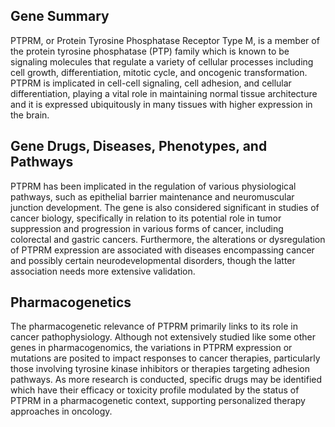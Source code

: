 ## Gene Summary
PTPRM, or Protein Tyrosine Phosphatase Receptor Type M, is a member of the protein tyrosine phosphatase (PTP) family which is known to be signaling molecules that regulate a variety of cellular processes including cell growth, differentiation, mitotic cycle, and oncogenic transformation. PTPRM is implicated in cell-cell signaling, cell adhesion, and cellular differentiation, playing a vital role in maintaining normal tissue architecture and it is expressed ubiquitously in many tissues with higher expression in the brain.

## Gene Drugs, Diseases, Phenotypes, and Pathways
PTPRM has been implicated in the regulation of various physiological pathways, such as epithelial barrier maintenance and neuromuscular junction development. The gene is also considered significant in studies of cancer biology, specifically in relation to its potential role in tumor suppression and progression in various forms of cancer, including colorectal and gastric cancers. Furthermore, the alterations or dysregulation of PTPRM expression are associated with diseases encompassing cancer and possibly certain neurodevelopmental disorders, though the latter association needs more extensive validation.

## Pharmacogenetics
The pharmacogenetic relevance of PTPRM primarily links to its role in cancer pathophysiology. Although not extensively studied like some other genes in pharmacogenomics, the variations in PTPRM expression or mutations are posited to impact responses to cancer therapies, particularly those involving tyrosine kinase inhibitors or therapies targeting adhesion pathways. As more research is conducted, specific drugs may be identified which have their efficacy or toxicity profile modulated by the status of PTPRM in a pharmacogenetic context, supporting personalized therapy approaches in oncology.